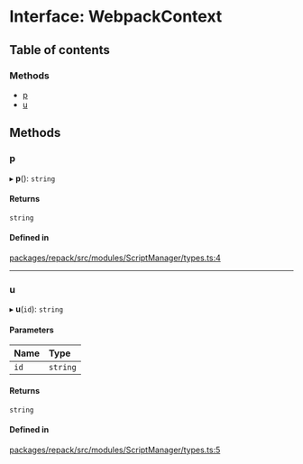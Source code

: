 # Interface: WebpackContext

## Table of contents

### Methods

- [p](./WebpackContext.md#p)
- [u](./WebpackContext.md#u)

## Methods

### p

▸ **p**(): `string`

#### Returns

`string`

#### Defined in

[packages/repack/src/modules/ScriptManager/types.ts:4](https://github.com/callstack/repack/blob/1d9a1bb/packages/repack/src/modules/ScriptManager/types.ts#L4)

___

### u

▸ **u**(`id`): `string`

#### Parameters

| Name | Type |
| :------ | :------ |
| `id` | `string` |

#### Returns

`string`

#### Defined in

[packages/repack/src/modules/ScriptManager/types.ts:5](https://github.com/callstack/repack/blob/1d9a1bb/packages/repack/src/modules/ScriptManager/types.ts#L5)
